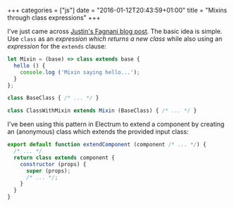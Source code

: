 +++
categories = ["js"]
date = "2016-01-12T20:43:59+01:00"
title = "Mixins through class expressions"
+++

I've just came across [Justin's Fagnani blog post](http://justinfagnani.com/2015/12/21/real-mixins-with-javascript-classes/).
The basic idea is simple. Use `class` as an _expression which returns a new class_
while also using an _expression_ for the `extends` clause:

```javascript
let Mixin = (base) => class extends base {
  hello () {
    console.log ('Mixin saying hello...');
  }
};

class BaseClass { /* ... */ }

class ClassWithMixin extends Mixin (BaseClass) { /* ... */ }
```

I've been using this pattern in Electrum to extend a component
by creating an (anonymous) class which extends the provided
input class:

```javascript
export default function extendComponent (component /* ... */) { 
  /* ... */ 
  return class extends component { 
    constructor (props) { 
      super (props); 
      /* ... */; 
    }
  }
}
```
